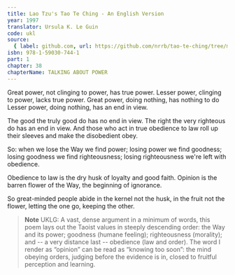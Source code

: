 ```yaml
---
title: Lao Tzu's Tao Te Ching - An English Version
year: 1997
translator: Ursula K. Le Guin
code: ukl
source:
  { label: github.com, url: https://github.com/nrrb/tao-te-ching/tree/master }
isbn: 978-1-59030-744-1
part: 1
chapter: 38
chapterName: TALKING ABOUT POWER
---
```


Great power, not clinging to power,
has true power.
Lesser power, clinging to power,
lacks true power.
Great power, doing nothing,
has nothing to do
Lesser power, doing nothing,
has an end in view.

The good the truly good do
has no end in view.
The right the very righteous do
has an end in view.
And those who act in true obedience to law
roll up their sleeves
and make the disobedient obey.

So: when we lose the Way we find power;
losing power we find goodness;
losing goodness we find righteousness;
losing righteousness we're left with obedience.

Obedience to law is the dry husk
of loyalty and good faith.
Opinion is the barren flower of the Way,
the beginning of ignorance.

So great-minded people
abide in the kernel not the husk,
in the fruit not the flower,
letting the one go, keeping the other.

> **Note** UKLG: A vast, dense argument in a minimum of words, this poem lays out the Taoist values in steeply descending order: the Way and its power; goodness (humane feeling); righteousness (morality); and -- a very distance last -- obedience (law and order). The word I render as “opinion” can be read as “knowing too soon”: the mind obeying orders, judging before the evidence is in, closed to fruitful perception and learning.
